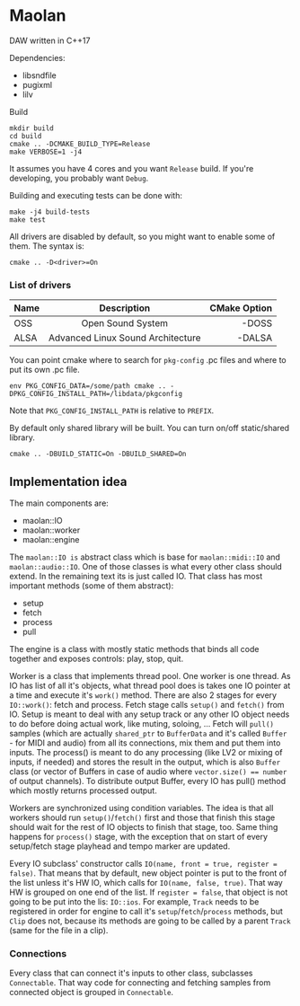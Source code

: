 # Maolan
DAW written in C++17

Dependencies:
* libsndfile
* pugixml
* lilv

Build
```
mkdir build
cd build
cmake .. -DCMAKE_BUILD_TYPE=Release
make VERBOSE=1 -j4
```

It assumes you have 4 cores and you want `Release` build. If you're developing, you probably want `Debug`.

Building and executing tests can be done with:
```
make -j4 build-tests
make test
```

All drivers are disabled by default, so you might want to enable some of them. The syntax is:
```
cmake .. -D<driver>=On
```

### List of drivers
| Name |      Description                  |  CMake Option |
|------|:---------------------------------:|--------------:|
| OSS  | Open Sound System                 | -DOSS         |
| ALSA | Advanced Linux Sound Architecture | -DALSA        |


You can point cmake where to search for `pkg-config` .pc files and where to
put its own .pc file.
```
env PKG_CONFIG_DATA=/some/path cmake .. -DPKG_CONFIG_INSTALL_PATH=/libdata/pkgconfig
```
Note that `PKG_CONFIG_INSTALL_PATH` is relative to `PREFIX`.

By default only shared library will be built. You can turn on/off static/shared library.
```
cmake .. -DBUILD_STATIC=On -DBUILD_SHARED=On
```

## Implementation idea

The main components are:
  - maolan::IO
  - maolan::worker
  - maolan::engine

The `maolan::IO is` abstract class which is base for `maolan::midi::IO` and 
`maolan::audio::IO`. One of those classes is what every other class should extend. In 
the remaining text its is just called IO. That class has most important methods 
(some of them abstract):
  - setup
  - fetch
  - process
  - pull

The engine is a class with mostly static methods that binds all code together
and exposes controls: play, stop, quit.

Worker is a class that implements thread pool. One worker is one thread. As IO
has list of all it's objects, what thread pool does is takes one IO pointer at
a time and execute it's `work()` method. There are also 2 stages for every
`IO::work()`: fetch and process. Fetch stage calls `setup()` and `fetch()` from IO.
Setup is meant to deal with any setup track or any other IO object needs to do
before doing actual work, like muting, soloing, ... Fetch will `pull()` samples
(which are actually `shared_ptr` to `BufferData` and it's called `Buffer` - for MIDI
and audio) from all its connections, mix them and put them into inputs. The
process() is meant to do any processing (like LV2 or mixing of inputs, if needed)
and stores the result in the output, which is also `Buffer` class (or vector of
Buffers in case of audio where `vector.size() == number` of output channels). To
distribute output Buffer, every IO has pull() method which mostly returns
processed output.

Workers are synchronized using condition variables. The idea is that all workers
should run `setup()`/`fetch()` first and those that finish this stage should wait
for the rest of IO objects to finish that stage, too. Same thing happens for
`process()` stage, with the exception that on start of every setup/fetch stage
playhead and tempo marker are updated.

Every IO subclass' constructor calls `IO(name, front = true, register = false)`.
That means that by default, new object pointer is put to the front of the list
unless it's HW IO, which calls for `IO(name, false, true)`. That way HW is
grouped on one end of the list. If `register = false`, that object is not going
to be put into the lis: `IO::ios`. For example, `Track` needs to be registered 
in order for engine to call it's `setup`/`fetch`/`process` methods, but `Clip`
does not, because its methods are going to be called by a parent `Track`
(same for the file in a clip).

### Connections

Every class that can connect it's inputs to other class, subclasses `Connectable`.
That way code for connecting and fetching samples from connected object is grouped
in `Connectable`.
